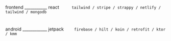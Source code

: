 frontend ___________ react `      tailwind / stripe / strappy / netlify / tailwind / mongodb   `

#

android ____________ jetpack `     firebase / hilt / koin / retrofit / ktor / kmm            `
